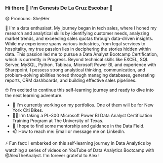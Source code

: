 ### Hi there 👋 I'm Genesis De La Cruz Escobar 🙂
😄 Pronouns: She/Her

💬 I'm a data enthusiast. My journey began in tech sales, where I honed my research and analytical skills by identifying customer needs, analyzing market trends, and exceeding sales quotas through data-driven insights. While my experience spans various industries, from legal services to hospitality, my true passion lies in deciphering the stories hidden within data.
This passion led me to pursue a Data Analyst Bootcamp Certification, which is currently in Progress. Beyond technical skills like EXCEL, SQL Server, MySQL, Python, Tableau, Microsoft Power BI, and experience with Sharepoint, I possess strong analytical thinking, communication, and problem-solving abilities honed through managing databases, generating reports, CRM dashboards, and building effective sales pipelines.

🤓 I'm excited to continue this self-learning journey and ready to dive into the next learning adventure.

- 🔭 I'm currently working on my portfolios. One of them will be for New York Citi Bikes.
- 👩‍🏫 I'm taking a PL-300 Microsoft Power BI Data Analyst Certification Training Program at The University of Texas.
- 🤔 I hope to find some mentorship and guidance in the Data Field. 
- 📫 How to reach me: Email or message me on LinkedIn.
         
⚡ Fun fact: I embarked on this self-learning journey in Data Analytics by watching a series of videos on YouTube of Data Analytics Bootcamp with @AlexTheAnalyst. I'm forever grateful to Alex!

